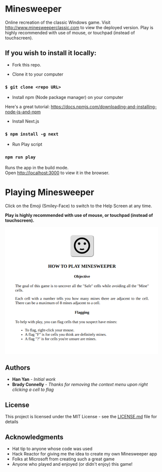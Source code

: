 # Minesweeper

Online recreation of the classic Windows game.  Visit http://www.minesweeperclassic.com to view the deployed version.  Play is highly recommended with use of mouse, or touchpad (instead of touchscreen).

## If you wish to install it locally:

* Fork this repo.

* Clone it to your computer

### `$ git clone <repo URL>`

* Install npm (Node package manager) on your computer

Here's a great tutorial: https://docs.npmjs.com/downloading-and-installing-node-js-and-npm

* Install Next.js

### `$ npm install -g next`

* Run Play script

### `npm run play`

Runs the app in the build mode.<br>
Open [http://localhost:3000](http://localhost:3000) to view it in the browser.


# Playing Minesweeper

Click on the Emoji (Smiley-Face) to switch to the Help Screen at any time.

**Play is highly recommended with use of mouse, or touchpad (instead of touchscreen).**

![Help Screen](/static/images/minesweeperhelp.png)


## Authors

* **Han Yan** - *Initial work*
* **Brady Connelly** - *Thanks for removing the context menu upon right clicking a cell to flag*

## License

This project is licensed under the MIT License - see the [LICENSE.md](LICENSE.md) file for details

## Acknowledgments

* Hat tip to anyone whose code was used
* Hack Reactor for giving me the idea to create my own Minesweeper app
* Folks at Microsoft from creating such a great game
* Anyone who played and enjoyed (or didn't enjoy) this game!

